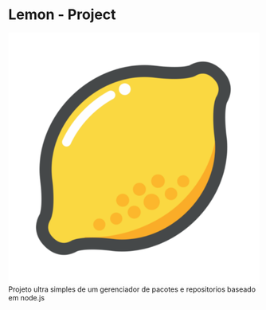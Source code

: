 # Lemon - Project
<img src="icone.png">
Projeto ultra simples de um gerenciador de pacotes e repositorios baseado em node.js
